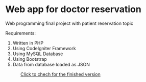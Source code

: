 # Web app for doctor reservation
<p>Web programming final project with patient reservation topic</p>
<p>Requirements:
  <ol>
    <li>Written in PHP</li>
    <li>Using CodeIgniter Framework</li>
    <li>Using MySQL Database</li>
    <li>Using Bootstrap</li>
    <li>Data from database loaded as JSON</li>
  <ol>
  <a href="https://github.com/zaRizk7/reservasi-pasien-klinik/tree/siap-submit">Click to chech for the finished version</a>
</p>
